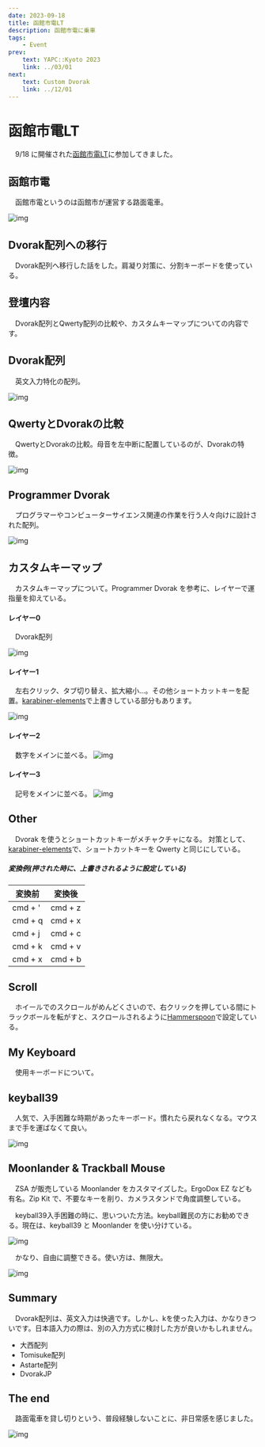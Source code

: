 ```yaml
---
date: 2023-09-18
title: 函館市電LT
description: 函館市電に乗車
tags:
    - Event
prev:
    text: YAPC::Kyoto 2023
    link: ../03/01
next:
    text: Custom Dvorak
    link: ../12/01
---
```


# 函館市電LT

&emsp;9/18 に開催された[函館市電LT](https://mariconf.connpass.com/event/293719)に参加してきました。

## 函館市電

&emsp;函館市電というのは函館市が運営する路面電車。

![img](img/02/01.png)

## Dvorak配列への移行

&emsp;Dvorak配列へ移行した話をした。肩凝り対策に、分割キーボードを使っている。

<X tweetId="1703691316692136386" />

## 登壇内容
&emsp;Dvorak配列とQwerty配列の比較や、カスタムキーマップについての内容です。

## Dvorak配列
&emsp;英文入力特化の配列。

![img](img/02/02.png)

## QwertyとDvorakの比較
&emsp;QwertyとDvorakの比較。母音を左中断に配置しているのが、Dvorakの特徴。

![img](img/02/03.png)

## Programmer Dvorak
&emsp;プログラマーやコンピューターサイエンス関連の作業を行う人々向けに設計された配列。

![img](img/02/04.png)

## カスタムキーマップ
&emsp;カスタムキーマップについて。Programmer Dvorak を参考に、レイヤーで運指量を抑えている。

#### レイヤー0
&emsp;Dvorak配列

![img](img/02/05.png)

#### レイヤー1
&emsp;左右クリック、タブ切り替え、拡大縮小...。その他ショートカットキーを配置。[karabiner-elements](https://karabiner-elements.pqrs.org/)で上書きしている部分もあります。

![img](img/02/06.png)

#### レイヤー2
&emsp;数字をメインに並べる。
![img](img/02/07.png)

#### レイヤー3
&emsp;記号をメインに並べる。
![img](img/02/08.png)

## Other
&emsp;Dvorak を使うとショートカットキーがメチャクチャになる。
対策として、[karabiner-elements](https://karabiner-elements.pqrs.org/)で、ショートカットキーを Qwerty と同じにしている。

##### 変換例(押された時に、上書きされるように設定している)

|変換前|変換後|
|---|---|
|cmd + '|cmd + z|
|cmd + q|cmd + x|
|cmd + j|cmd + c|
|cmd + k|cmd + v|
|cmd + x|cmd + b|

## Scroll
&emsp;ホイールでのスクロールがめんどくさいので、右クリックを押している間にトラックボールを転がすと、スクロールされるように[Hammerspoon](https://www.hammerspoon.org/)で設定している。

## My Keyboard
&emsp;使用キーボードについて。

## keyball39
&emsp;人気で、入手困難な時期があったキーボード。慣れたら戻れなくなる。マウスまで手を運ばなくて良い。

![img](img/02/09.png)

## Moonlander & Trackball Mouse
&emsp;ZSA が販売している Moonlander をカスタマイズした。ErgoDox EZ なども有名。Zip Kit で、不要なキーを削り、カメラスタンドで角度調整している。

&emsp;keyball39入手困難の時に、思いついた方法。keyball難民の方にお勧めできる。現在は、keyball39 と Moonlander を使い分けている。

![img](img/02/10.png)

&emsp;かなり、自由に調整できる。使い方は、無限大。

![img](img/02/11.png)

## Summary
&emsp;Dvorak配列は、英文入力は快適です。しかし、kを使った入力は、かなりきついです。日本語入力の際は、別の入力方式に検討した方が良いかもしれません。

- 大西配列
- Tomisuke配列
- Astarte配列
- DvorakJP

## The end
&emsp;路面電車を貸し切りという、普段経験しないことに、非日常感を感じました。

![img](img/02/12.png)